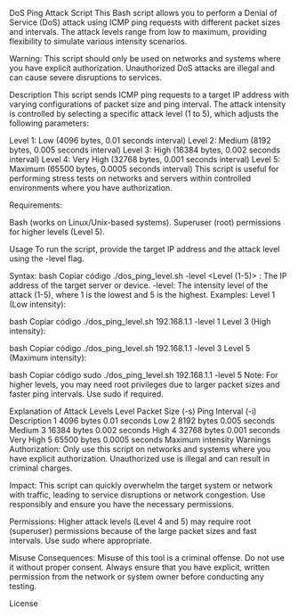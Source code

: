 DoS Ping Attack Script
This Bash script allows you to perform a Denial of Service (DoS) attack using ICMP ping requests with different packet sizes and intervals. The attack levels range from low to maximum, providing flexibility to simulate various intensity scenarios.

Warning: This script should only be used on networks and systems where you have explicit authorization. Unauthorized DoS attacks are illegal and can cause severe disruptions to services.

Description
This script sends ICMP ping requests to a target IP address with varying configurations of packet size and ping interval. The attack intensity is controlled by selecting a specific attack level (1 to 5), which adjusts the following parameters:

Level 1: Low (4096 bytes, 0.01 seconds interval)
Level 2: Medium (8192 bytes, 0.005 seconds interval)
Level 3: High (16384 bytes, 0.002 seconds interval)
Level 4: Very High (32768 bytes, 0.001 seconds interval)
Level 5: Maximum (65500 bytes, 0.0005 seconds interval)
This script is useful for performing stress tests on networks and servers within controlled environments where you have authorization.

Requirements:

Bash (works on Linux/Unix-based systems).
Superuser (root) permissions for higher levels (Level 5).


Usage
To run the script, provide the target IP address and the attack level using the -level flag.

Syntax:
bash
Copiar código
./dos_ping_level.sh <Destination IP> -level <Level (1-5)>
<Destination IP>: The IP address of the target server or device.
-level: The intensity level of the attack (1-5), where 1 is the lowest and 5 is the highest.
Examples:
Level 1 (Low intensity):

bash
Copiar código
./dos_ping_level.sh 192.168.1.1 -level 1
Level 3 (High intensity):

bash
Copiar código
./dos_ping_level.sh 192.168.1.1 -level 3
Level 5 (Maximum intensity):

bash
Copiar código
sudo ./dos_ping_level.sh 192.168.1.1 -level 5
Note: For higher levels, you may need root privileges due to larger packet sizes and faster ping intervals. Use sudo if required.

Explanation of Attack Levels
Level	Packet Size (-s)	Ping Interval (-i)	Description
1	4096 bytes	0.01 seconds	Low
2	8192 bytes	0.005 seconds	Medium
3	16384 bytes	0.002 seconds	High
4	32768 bytes	0.001 seconds	Very High
5	65500 bytes	0.0005 seconds	Maximum intensity
Warnings
Authorization: Only use this script on networks and systems where you have explicit authorization. Unauthorized use is illegal and can result in criminal charges.

Impact: This script can quickly overwhelm the target system or network with traffic, leading to service disruptions or network congestion. Use responsibly and ensure you have the necessary permissions.

Permissions: Higher attack levels (Level 4 and 5) may require root (superuser) permissions because of the large packet sizes and fast intervals. Use sudo where appropriate.

Misuse Consequences: Misuse of this tool is a criminal offense. Do not use it without proper consent. Always ensure that you have explicit, written permission from the network or system owner before conducting any testing.

License
